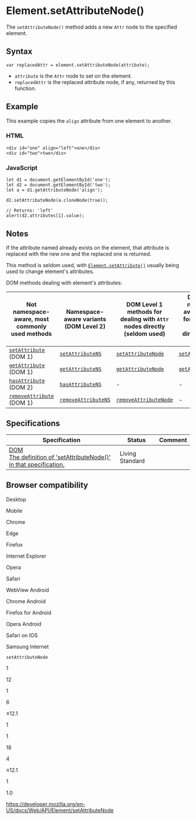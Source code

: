 Element.setAttributeNode()
==========================

The `setAttributeNode()` method adds a new `Attr` node to the specified element.

Syntax
------

    var replacedAttr = element.setAttributeNode(attribute);

-   `attribute` is the `Attr` node to set on the element.
-   `replacedAttr` is the replaced attribute node, if any, returned by this function.

Example
-------

This example copies the `align` attribute from one element to another.

### HTML

    <div id="one" align="left">one</div>
    <div id="two">two</div>

### JavaScript

    let d1 = document.getElementById('one');
    let d2 = document.getElementById('two');
    let a = d1.getAttributeNode('align');

    d2.setAttributeNode(a.cloneNode(true));

    // Returns: 'left'
    alert(d2.attributes[1].value);

Notes
-----

If the attribute named already exists on the element, that attribute is replaced with the new one and the replaced one is returned.

This method is seldom used, with [`Element.setAttribute()`](setattribute) usually being used to change element's attributes.

DOM methods dealing with element's attributes:

<table><thead><tr class="header"><th>Not namespace-aware, most commonly used methods</th><th>Namespace-aware variants (DOM Level 2)</th><th>DOM Level 1 methods for dealing with <code>Attr</code> nodes directly (seldom used)</th><th>DOM Level 2 namespace-aware methods for dealing with <code>Attr</code> nodes directly (seldom used)</th></tr></thead><tbody><tr class="odd"><td><a href="setattribute"><code>setAttribute</code></a> (DOM 1)</td><td><a href="setattributens"><code>setAttributeNS</code></a></td><td><a href="setattributenode"><code>setAttributeNode</code></a></td><td><a href="setattributenodens"><code>setAttributeNodeNS</code></a></td></tr><tr class="even"><td><a href="getattribute"><code>getAttribute</code></a> (DOM 1)</td><td><a href="getattributens"><code>getAttributeNS</code></a></td><td><a href="getattributenode"><code>getAttributeNode</code></a></td><td><a href="getattributenodens"><code>getAttributeNodeNS</code></a></td></tr><tr class="odd"><td><a href="hasattribute"><code>hasAttribute</code></a> (DOM 2)</td><td><a href="hasattributens"><code>hasAttributeNS</code></a></td><td>-</td><td>-</td></tr><tr class="even"><td><a href="removeattribute"><code>removeAttribute</code></a> (DOM 1)</td><td><a href="removeattributens"><code>removeAttributeNS</code></a></td><td><a href="removeattributenode"><code>removeAttributeNode</code></a></td><td>-</td></tr></tbody></table>

Specifications
--------------

<table><thead><tr class="header"><th>Specification</th><th>Status</th><th>Comment</th></tr></thead><tbody><tr class="odd"><td><a href="https://dom.spec.whatwg.org/#dom-element-setattributenode">DOM<br />
<span class="small">The definition of 'setAttributeNode()' in that specification.</span></a></td><td><span class="spec-living">Living Standard</span></td><td></td></tr></tbody></table>

Browser compatibility
---------------------

Desktop

Mobile

Chrome

Edge

Firefox

Internet Explorer

Opera

Safari

WebView Android

Chrome Android

Firefox for Android

Opera Android

Safari on IOS

Samsung Internet

`setAttributeNode`

1

12

1

6

≤12.1

1

1

18

4

≤12.1

1

1.0

<a href="https://developer.mozilla.org/en-US/docs/Web/API/Element/setAttributeNode" class="_attribution-link">https://developer.mozilla.org/en-US/docs/Web/API/Element/setAttributeNode</a>
